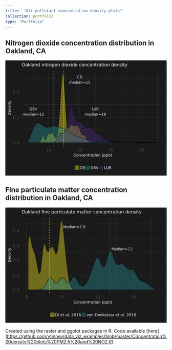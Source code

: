```yaml
---
title:  "Air pollutant concentration density plots"
collection: portfolio
type: "Portfolio"
---
```

## Nitrogen dioxide concentration distribution in Oakland, CA
<img src='/images/densityplot2.png'>

## Fine particulate matter concentration distribution in Oakland, CA
<img src='/images/densityplotpm.png'>

Created using the raster and ggplot packages in R. Code available [here] (https://github.com/vtinney/data_viz_examples/blob/master/Concentration%20density%20plots%20PM2.5%20and%20NO2.R).
